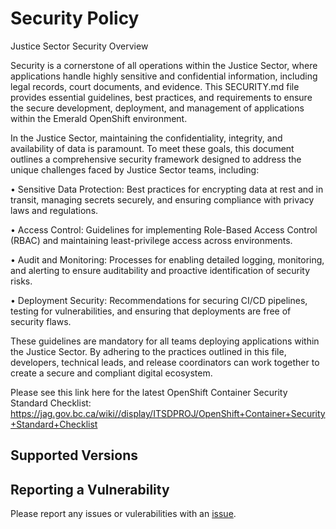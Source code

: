 # Security Policy
Justice Sector Security Overview

Security is a cornerstone of all operations within the Justice Sector, where applications handle highly sensitive and confidential information, including legal records, court documents, and evidence. This SECURITY.md file provides essential guidelines, best practices, and requirements to ensure the secure development, deployment, and management of applications within the Emerald OpenShift environment. 

In the Justice Sector, maintaining the confidentiality, integrity, and availability of data is paramount. To meet these goals, this document outlines a comprehensive security framework designed to address the unique challenges faced by Justice Sector teams, including:

•	Sensitive Data Protection: Best practices for encrypting data at rest and in transit, managing secrets securely, and ensuring compliance with privacy laws and regulations.

•	Access Control: Guidelines for implementing Role-Based Access Control (RBAC) and maintaining least-privilege access across environments.

•	Audit and Monitoring: Processes for enabling detailed logging, monitoring, and alerting to ensure auditability and proactive identification of security risks.

•	Deployment Security: Recommendations for securing CI/CD pipelines, testing for vulnerabilities, and ensuring that deployments are free of security flaws.


These guidelines are mandatory for all teams deploying applications within the Justice Sector. By adhering to the practices outlined in this file, developers, technical leads, and release coordinators can work together to create a secure and compliant digital ecosystem. 

Please see this link here for the latest OpenShift Container Security Standard Checklist:  https://jag.gov.bc.ca/wiki//display/ITSDPROJ/OpenShift+Container+Security+Standard+Checklist

## Supported Versions

## Reporting a Vulnerability

Please report any issues or vulerabilities with an [issue](https://github.com/bcgov/quickstart-openshift/issues).
